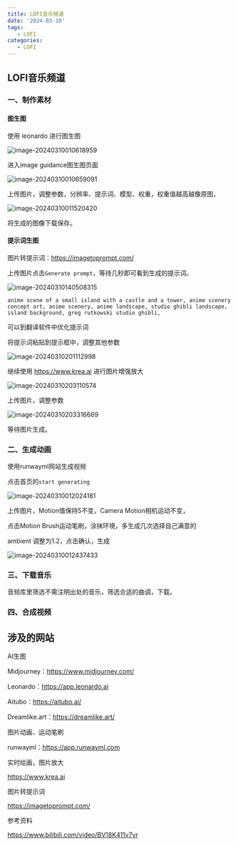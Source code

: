 ```yaml
---
title: LOFI音乐频道
date: '2024-03-10'
tags:
   - LOFI
categories:
   - LOFI
---
```






## LOFI音乐频道

### 一、制作素材

#### 图生图

使用 leonardo 进行图生图

![image-20240310010618959](LOFI.assets/image-20240310010618959.png)

进入image guidance图生图页面

![image-20240310010659091](LOFI.assets/image-20240310010659091.png)

上传图片，调整参数，分辨率、提示词、模型、权重，权重值越高越像原图，

![image-20240310011520420](LOFI.assets/image-20240310011520420.png)

将生成的图像下载保存。

#### 提示词生图

图片转提示词：https://imagetoprompt.com/

上传图片点击`Generate prompt`，等待几秒即可看到生成的提示词。

![image-20240310140508315](LOFI.assets/image-20240310140508315.png)

~~~
anime scene of a small island with a castle and a tower, anime scenery concept art, anime scenery, anime landscape, studio ghibli landscape, island background, greg rutkowski studio ghibli,
~~~

可以到翻译软件中优化提示词

将提示词粘贴到提示框中，调整其他参数

![image-20240310201112998](LOFI.assets/image-20240310201112998.png)

继续使用 https://www.krea.ai 进行图片增强放大

![image-20240310203110574](LOFI.assets/image-20240310203110574.png)

上传图片，调整参数

![image-20240310203316669](LOFI.assets/image-20240310203316669.png)

等待图片生成。

### 二、生成动画

使用runwayml网站生成视频

点击首页的`start generating`

![image-20240310012024181](LOFI.assets/image-20240310012024181.png)

上传图片，Motion值保持5不变，Camera Motion相机运动不变，

点击Motion Brush运动笔刷，涂抹环境，多生成几次选择自己满意的

ambient 调整为1.2，点击确认，生成

![image-20240310012437433](LOFI.assets/image-20240310012437433.png)

### 三、下载音乐

音频库里筛选不需注明出处的音乐，筛选合适的曲调，下载。



### 四、合成视频



## 涉及的网站

AI生图

Midjourney：https://www.midjourney.com/

Leonardo：https://app.leonardo.ai

Aitubo：https://aitubo.ai/

Dreamlike.art：https://dreamlike.art/



图片动画、运动笔刷

runwayml：https://app.runwayml.com 



实时绘画，图片放大

https://www.krea.ai



图片转提示词

https://imagetoprompt.com/



参考资料

https://www.bilibili.com/video/BV18K411v7vr
